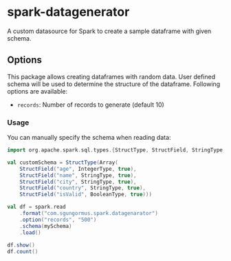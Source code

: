 # spark-datagenerator
A custom datasource for Spark to create a sample dataframe with given schema. 

## Options
This package allows creating dataframes with random data. User defined schema will be used to determine the structure of the dataframe. 
Following options are available:
* `records`: Number of records to generate (default 10)

### Usage

You can manually specify the schema when reading data:

```scala
import org.apache.spark.sql.types.{StructType, StructField, StringType, IntegerType}

val customSchema = StructType(Array(
    StructField("age", IntegerType, true),
    StructField("name", StringType, true),
    StructField("city", StringType, true),
    StructField("country", StringType, true),
    StructField("isValid", BooleanType, true)))

val df = spark.read
    .format("com.sgungormus.spark.datagenarator")
    .option("records", "500")
    .schema(mySchema)
    .load()
    
df.show()
df.count()

```
